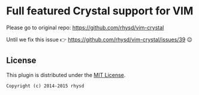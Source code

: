 Full featured Crystal support for VIM
========================================================

Please go to original repo: https://github.com/rhysd/vim-crystal

Until we fix this issue :point_right: https://github.com/rhysd/vim-crystal/issues/39 :wink:

## License

This plugin is distributed under the [MIT License](http://opensource.org/licenses/MIT).

    Copyright (c) 2014-2015 rhysd
